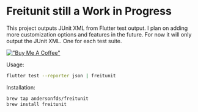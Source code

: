# Freitunit still a Work in Progress

This project outputs JUnit XML from Flutter test output.
I plan on adding more customization options and features in the future.
For now it will only output the JUnit XML. One for each test suite.

[!["Buy Me A Coffee"](https://www.buymeacoffee.com/assets/img/custom_images/orange_img.png)](https://www.buymeacoffee.com/andersonfds)

Usage:

```sh
flutter test --reporter json | freitunit
```

Installation:

```sh
brew tap andersonfds/freitunit
brew install freitunit
```

